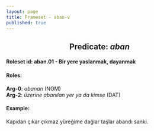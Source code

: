 ```yaml
---
layout: page
title: Frameset - aban-v
published: true
---
```


<center><h2>Predicate: <i>aban</i></h2></center>
<h4>Roleset id: aban.01  - Bir yere yaslanmak, dayanmak<br>
<h4>Roles:</h4>
<b>Arg-0</b>: <i>abanan</i>  (NOM) <br>
<b>Arg-2</b>: <i>üzerine abanılan yer ya da kimse</i>  (DAT) <br>
<h4>Example:</h4>
Kapıdan çıkar çıkmaz yüreğime dağlar taşlar abandı sanki.<br>